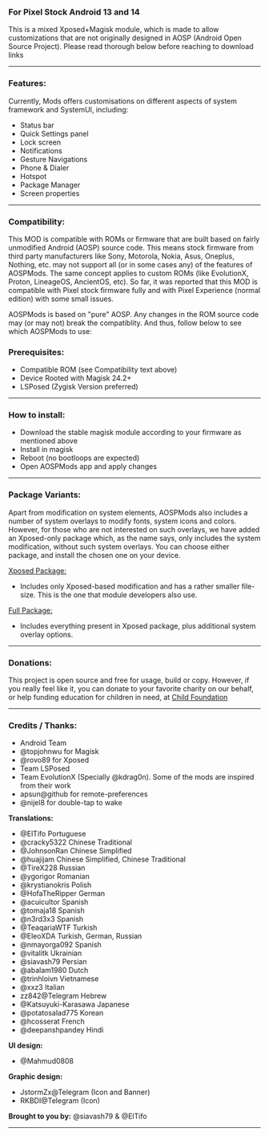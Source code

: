 ### For Pixel Stock Android 13 and 14  

This is a mixed Xposed+Magisk module, which is made to allow customizations that are not originally designed in AOSP (Android Open Source Project). Please read thorough below before reaching to download links
<hr>

### **Features:**
Currently, Mods offers customisations on different aspects of system framework and SystemUI, including:
- Status bar
- Quick Settings panel
- Lock screen
- Notifications
- Gesture Navigations
- Phone & Dialer
- Hotspot
- Package Manager
- Screen properties
<hr>

### **Compatibility:**
This MOD is compatible with ROMs or firmware that are built based on fairly unmodified Android (AOSP) source code. This means stock firmware from third party manufacturers like Sony, Motorola, Nokia, Asus, Oneplus, Nothing, etc. may not support all (or in some cases any) of the features of AOSPMods. The same concept applies to custom ROMs (like EvolutionX, Proton, LineageOS, AncientOS, etc). So far, it was reported that this MOD is compatible with Pixel stock firmware fully and with Pixel Experience (normal edition) with some small issues.

AOSPMods is based on "pure" AOSP. Any changes in the ROM source code may (or may not) break the compatiblity. And thus, follow below to see which AOSPMods to use:

### **Prerequisites:**
- Compatible ROM (see Compatibility text above)
- Device Rooted with Magisk 24.2+
- LSPosed (Zygisk Version preferred)
<hr>

### **How to install:**
- Download the stable magisk module according to your firmware as mentioned above 
- Install in magisk
- Reboot (no bootloops are expected)
- Open AOSPMods app and apply changes
<hr>

### **Package Variants:**  
Apart from modification on system elements, AOSPMods also includes a number of system overlays to modify fonts, system icons and colors.
However, for those who are not interested on such overlays, we have added an Xposed-only package which, as the name says, only includes the system modification, without such system overlays. You can choose either package, and install the chosen one on your device.

<ins>Xposed Package:</ins>
- Includes only Xposed-based modification and has a rather smaller file-size. This is the one that module developers also use.

<ins>Full Package:</ins>
- Includes everything present in Xposed package, plus additional system overlay options.
<hr>

### **Donations:**
This project is open source and free for usage, build or copy. However, if you really feel like it, you can donate to your favorite charity on our behalf, or help funding education for children in need, at [Child Foundation](https://mycf.childfoundation.org/s/donate)
<hr>

### **Credits / Thanks:**
- Android Team
- @topjohnwu for Magisk
- @rovo89 for Xposed
- Team LSPosed
- Team EvolutionX (Specially @kdrag0n). Some of the mods are inspired from their work
- apsun@github for remote-preferences
- @nijel8 for double-tap to wake

**Translations:**
- @ElTifo Portuguese
- @cracky5322 Chinese Traditional
- @JohnsonRan Chinese Simplified
- @huajijam Chinese Simplified, Chinese Traditional
- @TireX228 Russian
- @ygorigor Romanian
- @krystianokris Polish
- @HofaTheRipper German
- @acuicultor Spanish
- @tomaja18 Spanish
- @n3rd3x3 Spanish
- @TeaqariaWTF Turkish
- @EleoXDA Turkish, German, Russian
- @nmayorga092   Spanish
- @vitalitk Ukrainian
- @siavash79 Persian
- @abalam1980 Dutch
- @trinhloivn Vietnamese
- @xxz3 Italian
- zz842@Telegram Hebrew
- @Katsuyuki-Karasawa Japanese
- @potatosalad775 Korean
- @hcosserat French
- @deepanshpandey Hindi

**UI design:**  
- @Mahmud0808  

**Graphic design:**  
- JstormZx@Telegram (Icon and Banner) 
- RKBDI@Telegram  (Icon)

**Brought to you by:**
@siavash79 & @ElTifo
<hr>
